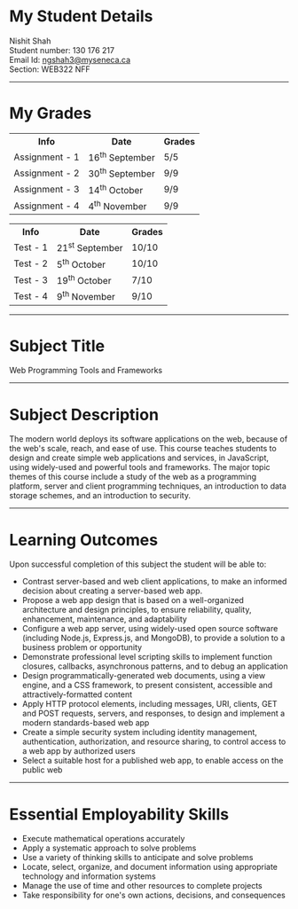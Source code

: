 # My Student Details
Nishit Shah<br>
Student number: 130 176 217<br>
Email Id: ngshah3@myseneca.ca<br>
Section: WEB322 NFF

<hr>

# My Grades
<table>
  <tr>
    <th>Info</th>
    <th>Date</th>
    <th>Grades</th>
  </tr>
  <tr>
    <td>Assignment - 1</td>
    <td>16<sup>th</sup> September</td>
    <td>5/5</td>
  </tr>
  <tr>
    <td>Assignment - 2</td>
    <td>30<sup>th</sup> September</td>
    <td>9/9</td>
  </tr>
  <tr>
    <td>Assignment - 3</td>
    <td>14<sup>th</sup> October</td>
    <td>9/9</td>
  </tr>
  <tr>
    <td>Assignment - 4</td>
    <td>4<sup>th</sup> November</td>
    <td>9/9</td>
  </tr>
</table>

<table>
  <tr>
    <th>Info</th>
    <th>Date</th>
    <th>Grades</th>
  </tr>
  <tr>
    <td>Test - 1</td>
    <td>21<sup>st</sup> September</td>
    <td>10/10</td>
  </tr>
  <tr>
    <td>Test - 2</td>
    <td>5<sup>th</sup> October</td>
    <td>10/10</td>
  </tr>
  <tr>
    <td>Test - 3</td>
    <td>19<sup>th</sup> October</td>
    <td>7/10</td>
  </tr>
  <tr>
    <td>Test - 4</td>
    <td>9<sup>th</sup> November</td>
    <td>9/10</td>
  </tr>
</table>

<hr>

# Subject Title

Web Programming Tools and Frameworks

<hr>

# Subject Description

The modern world deploys its software applications on the web, because of the web's scale, reach, and ease of use. This course teaches students to design and create simple web applications and services, in JavaScript, using widely-used and powerful tools and frameworks. The major topic themes of this course include a study of the web as a programming platform, server and client programming techniques, an introduction to data storage schemes, and an introduction to security.

<hr>

# Learning Outcomes

Upon successful completion of this subject the student will be able to:
<ul>
<li>Contrast server-based and web client applications, to make an informed decision about creating a server-based web app.</li>
<li>Propose a web app design that is based on a well-organized architecture and design principles, to ensure reliability, quality, enhancement, maintenance, and adaptability</li>
<li>Configure a web app server, using widely-used open source software (including Node.js, Express.js, and MongoDB), to provide a solution to a business problem or opportunity</li>
<li>Demonstrate professional level scripting skills to implement function closures, callbacks, asynchronous patterns, and to debug an application</li>
<li>Design programmatically-generated web documents, using a view engine, and a CSS framework, to present consistent, accessible and attractively-formatted content</li>
<li>Apply HTTP protocol elements, including messages, URI, clients, GET and POST requests, servers, and responses, to design and implement a modern standards-based web app</li>
<li>Create a simple security system including identity management, authentication, authorization, and resource sharing, to control access to a web app by authorized users</li>
<li>Select a suitable host for a published web app, to enable access on the public web</li>
</ul>

<hr>

# Essential Employability Skills

<ul>
   <li>Execute mathematical operations accurately</li>
   <li>Apply a systematic approach to solve problems</li>
   <li>Use a variety of thinking skills to anticipate and solve problems</li>
   <li>Locate, select, organize, and document information using appropriate technology and information systems</li>
   <li>Manage the use of time and other resources to complete projects</li>
   <li>Take responsibility for one's own actions, decisions, and consequences</li>
</ul>
